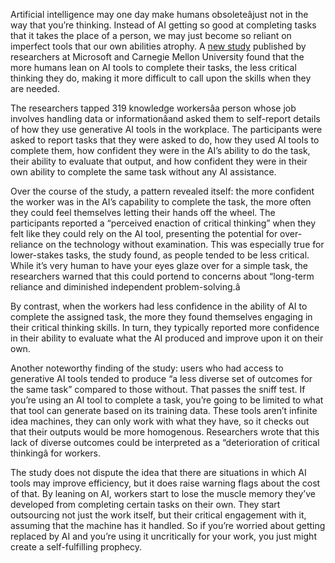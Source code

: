 Artificial intelligence may one day make humans obsoleteâjust not in the way that you’re thinking. Instead of AI getting so good at completing tasks that it takes the place of a person, we may just become so reliant on imperfect tools that our own abilities atrophy. A [new study](https://www.microsoft.com/en-us/research/uploads/prod/2025/01/lee_2025_ai_critical_thinking_survey.pdf) published by researchers at Microsoft and Carnegie Mellon University found that the more humans lean on AI tools to complete their tasks, the less critical thinking they do, making it more difficult to call upon the skills when they are needed.

The researchers tapped 319 knowledge workersâa person whose job involves handling data or informationâand asked them to self-report details of how they use generative AI tools in the workplace. The participants were asked to report tasks that they were asked to do, how they used AI tools to complete them, how confident they were in the AI’s ability to do the task, their ability to evaluate that output, and how confident they were in their own ability to complete the same task without any AI assistance.

Over the course of the study, a pattern revealed itself: the more confident the worker was in the AI’s capability to complete the task, the more often they could feel themselves letting their hands off the wheel. The participants reported a “perceived enaction of critical thinking” when they felt like they could rely on the AI tool, presenting the potential for over-reliance on the technology without examination. This was especially true for lower-stakes tasks, the study found, as people tended to be less critical. While it’s very human to have your eyes glaze over for a simple task, the researchers warned that this could portend to concerns about “long-term reliance and diminished independent problem-solving.â

By contrast, when the workers had less confidence in the ability of AI to complete the assigned task, the more they found themselves engaging in their critical thinking skills. In turn, they typically reported more confidence in their ability to evaluate what the AI produced and improve upon it on their own.

Another noteworthy finding of the study: users who had access to generative AI tools tended to produce “a less diverse set of outcomes for the same task” compared to those without. That passes the sniff test. If you’re using an AI tool to complete a task, you’re going to be limited to what that tool can generate based on its training data. These tools aren’t infinite idea machines, they can only work with what they have, so it checks out that their outputs would be more homogenous. Researchers wrote that this lack of diverse outcomes could be interpreted as a “deterioration of critical thinkingâ for workers.

The study does not dispute the idea that there are situations in which AI tools may improve efficiency, but it does raise warning flags about the cost of that. By leaning on AI, workers start to lose the muscle memory they’ve developed from completing certain tasks on their own. They start outsourcing not just the work itself, but their critical engagement with it, assuming that the machine has it handled. So if you’re worried about getting replaced by AI and you’re using it uncritically for your work, you just might create a self-fulfilling prophecy.